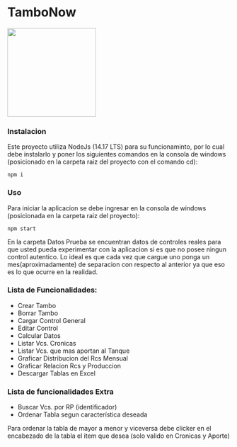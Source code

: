# TamboNow
<img src="https://github.com/IgnadlO/Servet_App/blob/main/public/img/agricultormacho.jpg" height="200" align="center">

### Instalacion
Este proyecto utiliza NodeJs (14.17 LTS) para su funcionaminto,
por lo cual debe instalarlo y poner los siguientes comandos
en la consola de windows (posicionado en la carpeta raiz del proyecto con el comando cd):
```
npm i 
```
### Uso
Para iniciar la aplicacion se debe ingresar en la consola de windows (posicionada en la carpeta raiz del proyecto):
```
npm start
```
En la carpeta Datos Prueba se encuentran datos de controles reales para que usted pueda experimentar
con la aplicacion si es que no posee ningun control autentico. Lo ideal es que cada vez que cargue uno ponga un mes(aproximadamente)
de separacion con respecto al anterior ya que eso es lo que ocurre en la realidad.

### Lista de Funcionalidades:
- Crear Tambo
- Borrar Tambo
- Cargar Control General
- Editar Control
- Calcular Datos
- Listar Vcs. Cronicas
- Listar Vcs. que mas aportan al Tanque
- Graficar Distribucion del Rcs Mensual
- Graficar Relacion Rcs y Produccion
- Descargar Tablas en Excel

### Lista de funcionalidades Extra
- Buscar Vcs. por RP (identificador)
- Ordenar Tabla segun característica deseada

Para ordenar la tabla de mayor a menor y viceversa debe clicker en el encabezado de la tabla el item que desea
(solo valido en Cronicas y Aporte) 
